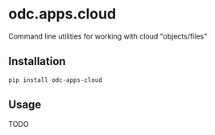 odc.apps.cloud
==============

Command line utilities for working with cloud "objects/files"


Installation
------------

```
pip install odc-apps-cloud
```

Usage
-----

TODO
